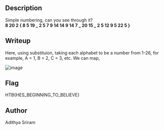 ## Description

Simple numbering, can you see through it? \
**8 20 2 { 8 5 19 _ 2 5 7 9 14 14 9 14 7 _ 20 15 _ 2 5 12 9 5 22 5 }**

## Writeup

Here, using substituion, taking each alphabet to be a number from 1-26, for example, A = 1, B = 2, C = 3, etc.
We can map,

![image](https://github.com/user-attachments/assets/185db9b1-21b4-481e-b14b-2e08e324f8f7)

## Flag
HTB{HES_BEGINNING_TO_BELIEVE}

## Author
Adithya Sriram
